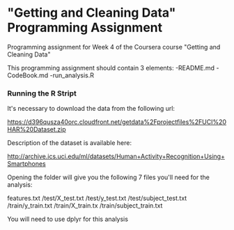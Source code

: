 # "Getting and Cleaning Data" Programming Assignment
Programming assignment for Week 4 of the Coursera course "Getting and Cleaning Data"

This programming assignment should contain 3 elements:
-README.md
-CodeBook.md
-run_analysis.R

### Running the R Stript

It's necessary to download the data from the following url:

https://d396qusza40orc.cloudfront.net/getdata%2Fprojectfiles%2FUCI%20HAR%20Dataset.zip  

Description of the dataset is available here:

http://archive.ics.uci.edu/ml/datasets/Human+Activity+Recognition+Using+Smartphones 

Opening the folder will give you the following 7 files you'll need for the analysis:

features.txt
/test/X_test.txt
/test/y_test.txt
/test/subject_test.txt
/train/y_train.txt
/train/X_train.tx
/train/subject_train.txt

You will need to use dplyr for this analysis
